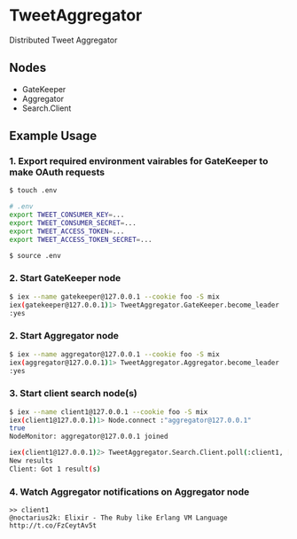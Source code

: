 # TweetAggregator

Distributed Tweet Aggregator


## Nodes

- GateKeeper
- Aggregator
- Search.Client


## Example Usage

### 1. Export required environment vairables for GateKeeper to make OAuth requests

```bash
$ touch .env

# .env
export TWEET_CONSUMER_KEY=...
export TWEET_CONSUMER_SECRET=...
export TWEET_ACCESS_TOKEN=...
export TWEET_ACCESS_TOKEN_SECRET=...

$ source .env
```


### 2. Start GateKeeper node

```bash
$ iex --name gatekeeper@127.0.0.1 --cookie foo -S mix
iex(gatekeeper@127.0.0.1)1> TweetAggregator.GateKeeper.become_leader
:yes
```

### 2. Start Aggregator node

```bash
$ iex --name aggregator@127.0.0.1 --cookie foo -S mix
iex(aggregator@127.0.0.1)1> TweetAggregator.Aggregator.become_leader
:yes
```

### 3. Start client search node(s)

```bash
$ iex --name client1@127.0.0.1 --cookie foo -S mix
iex(client1@127.0.0.1)1> Node.connect :"aggregator@127.0.0.1"
true
NodeMonitor: aggregator@127.0.0.1 joined

iex(client1@127.0.0.1)2> TweetAggregator.Search.Client.poll(:client1, ["elixir"], [])
New results
Client: Got 1 result(s)
```

### 4. Watch Aggregator notifications on Aggregator node

```
>> client1
@noctarius2k: Elixir - The Ruby like Erlang VM Language http://t.co/FzCeytAv5t
```



